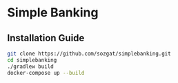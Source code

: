 # Simple Banking

## Installation Guide

```bash
git clone https://github.com/sozgat/simplebanking.git
cd simplebanking
./gradlew build 
docker-compose up --build
```